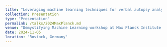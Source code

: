 ```yaml
---
title: "Leveraging machine learning techniques for verbal autopsy analysis"
collection: Presentation
type: "Presentation"
permalink: /talks/2024MaxPlanck.md
venue: "Demystifying Machine Learning workshop at Max Planck Institute for Demographic Research"
date: 2024-11-05
location: "Rostock, Germany"
---
```

